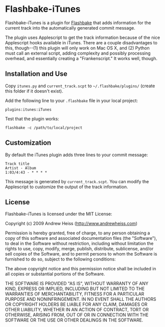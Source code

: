 # Flashbake-iTunes #

Flashbake-iTunes is a plugin for [Flashbake](http://github.com/commandline/flashbake/ "commandline's flashbake at master - GitHub") that adds information for the current track into the automatically generated commit message.

The plugin uses Applescript to get the track information because of the nice Applescript hooks available in iTunes. There are a couple disadvantages to this, though--(1) this plugin will only work on Mac OS X, and (2) Python must call an external script, adding complexity and possibly processing overhead, and essentially creating a "Frankenscript." It works well, though.

## Installation and Use ##

Copy `itunes.py` and `current_track.scpt` to `~/.flashbake/plugins/` (create this folder if it doesn't exist).

Add the following line to your `.flashbake` file in your local project:

	plugins:itunes:iTunes

Test that the plugin works:

	flashbake -c /path/to/local/project
	
## Customization ##

By default the iTunes plugin adds three lines to your commit message:

	Track title
	Artist - Album
	1:03/4:43 - * * * *
	
This message is generated by `current_track.scpt`. You can modify the Applescript to customize the output of the track information.

## License ##

Flashbake-iTunes is licensed under the MIT License:

Copyright (c) 2009 Andrew Heiss (http://www.andrewheiss.com)
 
Permission is hereby granted, free of charge, to any person obtaining a copy of this software and associated documentation files (the "Software"), to deal in the Software without restriction, including without limitation the rights to use, copy, modify, merge, publish, distribute, sublicense, and/or sell copies of the Software, and to permit persons to whom the Software is furnished to do so, subject to the following conditions:
 
The above copyright notice and this permission notice shall be included in all copies or substantial portions of the Software.
 
THE SOFTWARE IS PROVIDED "AS IS", WITHOUT WARRANTY OF ANY KIND, EXPRESS OR IMPLIED, INCLUDING BUT NOT LIMITED TO THE WARRANTIES OF MERCHANTABILITY, FITNESS FOR A PARTICULAR PURPOSE AND NONINFRINGEMENT. IN NO EVENT SHALL THE AUTHORS OR COPYRIGHT HOLDERS BE LIABLE FOR ANY CLAIM, DAMAGES OR OTHER LIABILITY, WHETHER IN AN ACTION OF CONTRACT, TORT OR OTHERWISE, ARISING FROM, OUT OF OR IN CONNECTION WITH THE SOFTWARE OR THE USE OR OTHER DEALINGS IN THE SOFTWARE.

